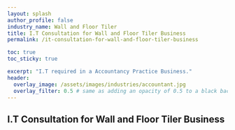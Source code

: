 ```yaml
---
layout: splash 
author_profile: false 
industry_name: Wall and Floor Tiler
title: I.T Consultation for Wall and Floor Tiler Business
permalink: /it-consultation-for-wall-and-floor-tiler-business

toc: true
toc_sticky: true

excerpt: "I.T required in a Accountancy Practice Business."
header:
  overlay_image: /assets/images/industries/accountant.jpg
  overlay_filter: 0.5 # same as adding an opacity of 0.5 to a black background
---
```


## I.T Consultation for Wall and Floor Tiler Business